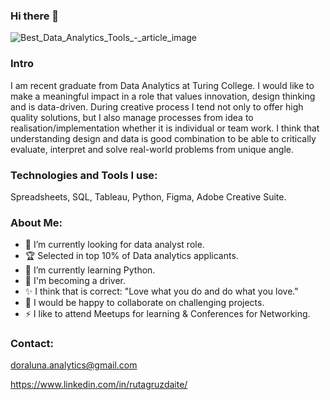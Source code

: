 ### Hi there 👋

![Best_Data_Analytics_Tools_-_article_image](https://github.com/Doraluna-analytics/Doraluna-analytics/assets/143210222/d74220ec-d8c1-4e98-ad9d-35ae5e24b873)

### Intro
I am recent graduate from Data Analytics at Turing College.
I would like to make a meaningful impact in a role that values innovation, design thinking and is data-driven. 
During creative process I tend not only to offer high quality solutions, but I also manage processes from idea to realisation/implementation whether it is individual or team work. I think that understanding design and data is good combination to be able to critically evaluate, interpret and solve real-world problems from unique angle.

### Technologies and Tools I use:
Spreadsheets, SQL, Tableau, Python, Figma, Adobe Creative Suite.


### About Me:
- 🔭 I’m currently looking for data analyst role.
- 🏆 Selected in top 10% of Data analytics applicants.
- 🌱 I’m currently learning Python.
- 🚀 I'm becoming a driver.
- ✨ I think that is correct: "Love what you do and do what you love."
- 👯 I would be happy to collaborate on challenging projects.
- ⚡ I like to attend Meetups for learning & Conferences for Networking.


### Contact:
doraluna.analytics@gmail.com

https://www.linkedin.com/in/rutagruzdaite/
 
<!--
**Doraluna-analytics/Doraluna-analytics** is a ✨ _special_ ✨ repository because its `README.md` (this file) appears on your GitHub profile.

Here are some ideas to get you started:

- 🔭 I’m currently working on ...
- 🌱 I’m currently learning ...
- 👯 I’m looking to collaborate on ...
- 🤔 I’m looking for help with ...
- 💬 Ask me about ...
- 📫 How to reach me: ...
- 😄 Pronouns: ...
- ⚡ Fun fact: ...
-->
